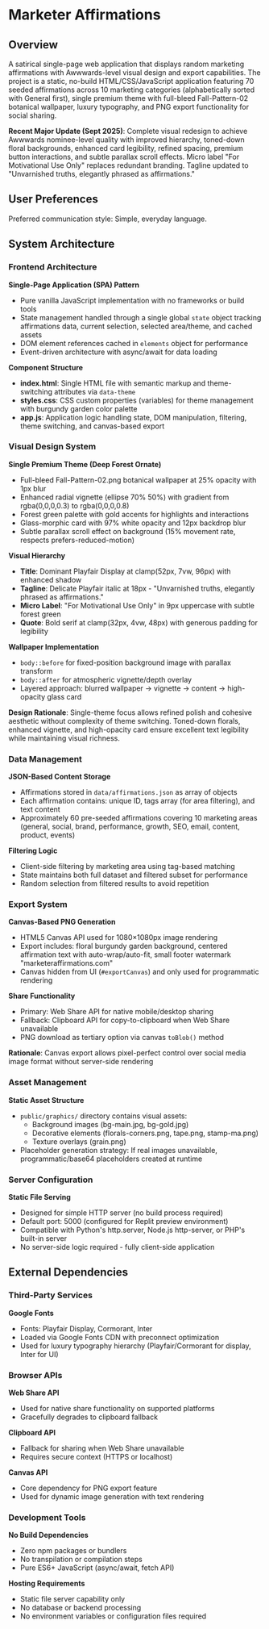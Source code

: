 # Marketer Affirmations

## Overview

A satirical single-page web application that displays random marketing affirmations with Awwwards-level visual design and export capabilities. The project is a static, no-build HTML/CSS/JavaScript application featuring 70 seeded affirmations across 10 marketing categories (alphabetically sorted with General first), single premium theme with full-bleed Fall-Pattern-02 botanical wallpaper, luxury typography, and PNG export functionality for social sharing.

**Recent Major Update (Sept 2025)**: Complete visual redesign to achieve Awwwards nominee-level quality with improved hierarchy, toned-down floral backgrounds, enhanced card legibility, refined spacing, premium button interactions, and subtle parallax scroll effects. Micro label "For Motivational Use Only" replaces redundant branding. Tagline updated to "Unvarnished truths, elegantly phrased as affirmations."

## User Preferences

Preferred communication style: Simple, everyday language.

## System Architecture

### Frontend Architecture

**Single-Page Application (SPA) Pattern**
- Pure vanilla JavaScript implementation with no frameworks or build tools
- State management handled through a single global `state` object tracking affirmations data, current selection, selected area/theme, and cached assets
- DOM element references cached in `elements` object for performance
- Event-driven architecture with async/await for data loading

**Component Structure**
- **index.html**: Single HTML file with semantic markup and theme-switching attributes via `data-theme`
- **styles.css**: CSS custom properties (variables) for theme management with burgundy garden color palette
- **app.js**: Application logic handling state, DOM manipulation, filtering, theme switching, and canvas-based export

### Visual Design System

**Single Premium Theme (Deep Forest Ornate)**
- Full-bleed Fall-Pattern-02.png botanical wallpaper at 25% opacity with 1px blur
- Enhanced radial vignette (ellipse 70% 50%) with gradient from rgba(0,0,0,0.3) to rgba(0,0,0,0.8)
- Forest green palette with gold accents for highlights and interactions
- Glass-morphic card with 97% white opacity and 12px backdrop blur
- Subtle parallax scroll effect on background (15% movement rate, respects prefers-reduced-motion)

**Visual Hierarchy**
- **Title**: Dominant Playfair Display at clamp(52px, 7vw, 96px) with enhanced shadow
- **Tagline**: Delicate Playfair italic at 18px - "Unvarnished truths, elegantly phrased as affirmations."
- **Micro Label**: "For Motivational Use Only" in 9px uppercase with subtle forest green
- **Quote**: Bold serif at clamp(32px, 4vw, 48px) with generous padding for legibility

**Wallpaper Implementation**
- `body::before` for fixed-position background image with parallax transform
- `body::after` for atmospheric vignette/depth overlay
- Layered approach: blurred wallpaper → vignette → content → high-opacity glass card

**Design Rationale**: Single-theme focus allows refined polish and cohesive aesthetic without complexity of theme switching. Toned-down florals, enhanced vignette, and high-opacity card ensure excellent text legibility while maintaining visual richness.

### Data Management

**JSON-Based Content Storage**
- Affirmations stored in `data/affirmations.json` as array of objects
- Each affirmation contains: unique ID, tags array (for area filtering), and text content
- Approximately 60 pre-seeded affirmations covering 10 marketing areas (general, social, brand, performance, growth, SEO, email, content, product, events)

**Filtering Logic**
- Client-side filtering by marketing area using tag-based matching
- State maintains both full dataset and filtered subset for performance
- Random selection from filtered results to avoid repetition

### Export System

**Canvas-Based PNG Generation**
- HTML5 Canvas API used for 1080×1080px image rendering
- Export includes: floral burgundy garden background, centered affirmation text with auto-wrap/auto-fit, small footer watermark "marketeraffirmations.com"
- Canvas hidden from UI (`#exportCanvas`) and only used for programmatic rendering

**Share Functionality**
- Primary: Web Share API for native mobile/desktop sharing
- Fallback: Clipboard API for copy-to-clipboard when Web Share unavailable
- PNG download as tertiary option via canvas `toBlob()` method

**Rationale**: Canvas export allows pixel-perfect control over social media image format without server-side rendering

### Asset Management

**Static Asset Structure**
- `public/graphics/` directory contains visual assets:
  - Background images (bg-main.jpg, bg-gold.jpg)
  - Decorative elements (florals-corners.png, tape.png, stamp-ma.png)
  - Texture overlays (grain.png)
- Placeholder generation strategy: If real images unavailable, programmatic/base64 placeholders created at runtime

### Server Configuration

**Static File Serving**
- Designed for simple HTTP server (no build process required)
- Default port: 5000 (configured for Replit preview environment)
- Compatible with Python's http.server, Node.js http-server, or PHP's built-in server
- No server-side logic required - fully client-side application

## External Dependencies

### Third-Party Services

**Google Fonts**
- Fonts: Playfair Display, Cormorant, Inter
- Loaded via Google Fonts CDN with preconnect optimization
- Used for luxury typography hierarchy (Playfair/Cormorant for display, Inter for UI)

### Browser APIs

**Web Share API**
- Used for native share functionality on supported platforms
- Gracefully degrades to clipboard fallback

**Clipboard API**
- Fallback for sharing when Web Share unavailable
- Requires secure context (HTTPS or localhost)

**Canvas API**
- Core dependency for PNG export feature
- Used for dynamic image generation with text rendering

### Development Tools

**No Build Dependencies**
- Zero npm packages or bundlers
- No transpilation or compilation steps
- Pure ES6+ JavaScript (async/await, fetch API)

**Hosting Requirements**
- Static file server capability only
- No database or backend processing
- No environment variables or configuration files required
